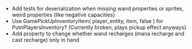 - Add tests for deserialization when missing wand properties or sprites, weird properties (like negative capacities)
- Use GamePickUpInventoryItem( player_entity, item, false ) for PutnPlayersInventory? (Currently broken, plays pickup effect anyways)
- Add property to change whether wand recharges (mana recharge and cast recharge) only in hand
